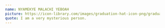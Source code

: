 ```yaml
---
name: NYAMEKYE MALACHI YEBOAH
picture: https://icon-library.com/images/graduation-hat-icon-png/graduation-hat-icon-png-29.jpg
quote: I am a very mysterious person.
---
```

